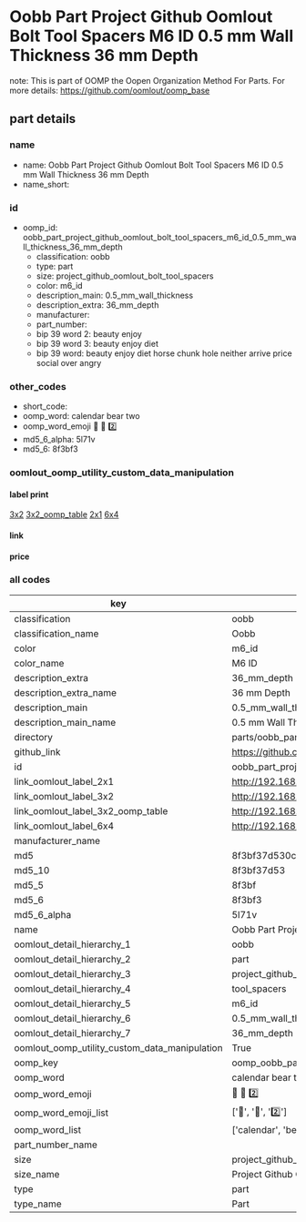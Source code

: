 # Oobb Part Project Github Oomlout Bolt Tool Spacers M6 ID 0.5 mm Wall Thickness 36 mm Depth  

note: This is part of OOMP the Oopen Organization Method For Parts. For more details: https://github.com/oomlout/oomp_base

##  part details
  







### name
* name: Oobb Part Project Github Oomlout Bolt Tool Spacers M6 ID 0.5 mm Wall Thickness 36 mm Depth
* name_short: 
### id
* oomp_id: oobb_part_project_github_oomlout_bolt_tool_spacers_m6_id_0.5_mm_wall_thickness_36_mm_depth
  * classification: oobb
  * type: part
  * size: project_github_oomlout_bolt_tool_spacers
  * color: m6_id
  * description_main: 0.5_mm_wall_thickness
  * description_extra: 36_mm_depth
  * manufacturer: 
  * part_number: 
  * bip 39 word 2: beauty enjoy
  * bip 39 word 3: beauty enjoy diet
  * bip 39 word: beauty enjoy diet horse chunk hole neither arrive price social over angry

### other_codes
* short_code: 
* oomp_word: calendar bear two
* oomp_word_emoji :calendar: :bear: :two:
* md5_6_alpha: 5l71v
* md5_6: 8f3bf3






### oomlout_oomp_utility_custom_data_manipulation
#### label print
[3x2](http://192.168.1.245:1112/?label=oomp%205l71v)
[3x2_oomp_table](http://192.168.1.108:1112/?label=oomp%205l71v)
[2x1](http://192.168.1.242:1112/?label=oomp%205l71v)
[6x4](http://192.168.1.55:1112/?label=oomp%205l71v)    

#### link

                              

#### price







### all codes 
| key | value |  
| --- | --- |  
| classification | oobb |  
| classification_name | Oobb |  
| color | m6_id |  
| color_name | M6 ID |  
| description_extra | 36_mm_depth |  
| description_extra_name | 36 mm Depth |  
| description_main | 0.5_mm_wall_thickness |  
| description_main_name | 0.5 mm Wall Thickness |  
| directory | parts/oobb_part_project_github_oomlout_bolt_tool_spacers_m6_id_0.5_mm_wall_thickness_36_mm_depth |  
| github_link | https://github.com/oomlout/oomlout_oomp_part_src/tree/main/parts/oobb_part_project_github_oomlout_bolt_tool_spacers_m6_id_0.5_mm_wall_thickness_36_mm_depth |  
| id | oobb_part_project_github_oomlout_bolt_tool_spacers_m6_id_0.5_mm_wall_thickness_36_mm_depth |  
| link_oomlout_label_2x1 | http://192.168.1.242:1112/?label=oomp%205l71v |  
| link_oomlout_label_3x2 | http://192.168.1.245:1112/?label=oomp%205l71v |  
| link_oomlout_label_3x2_oomp_table | http://192.168.1.108:1112/?label=oomp%205l71v |  
| link_oomlout_label_6x4 | http://192.168.1.55:1112/?label=oomp%205l71v |  
| manufacturer_name |  |  
| md5 | 8f3bf37d530c9285b29456dc7b52a89d |  
| md5_10 | 8f3bf37d53 |  
| md5_5 | 8f3bf |  
| md5_6 | 8f3bf3 |  
| md5_6_alpha | 5l71v |  
| name | Oobb Part Project Github Oomlout Bolt Tool Spacers M6 ID 0.5 mm Wall Thickness 36 mm Depth |  
| oomlout_detail_hierarchy_1 | oobb |  
| oomlout_detail_hierarchy_2 | part |  
| oomlout_detail_hierarchy_3 | project_github_bolt |  
| oomlout_detail_hierarchy_4 | tool_spacers |  
| oomlout_detail_hierarchy_5 | m6_id |  
| oomlout_detail_hierarchy_6 | 0.5_mm_wall_thickness |  
| oomlout_detail_hierarchy_7 | 36_mm_depth |  
| oomlout_oomp_utility_custom_data_manipulation | True |  
| oomp_key | oomp_oobb_part_project_github_oomlout_bolt_tool_spacers_m6_id_0.5_mm_wall_thickness_36_mm_depth |  
| oomp_word | calendar bear two |  
| oomp_word_emoji | :calendar: :bear: :two: |  
| oomp_word_emoji_list | [':calendar:', ':bear:', ':two:'] |  
| oomp_word_list | ['calendar', 'bear', 'two'] |  
| part_number_name |  |  
| size | project_github_oomlout_bolt_tool_spacers |  
| size_name | Project Github Oomlout Bolt Tool Spacers |  
| type | part |  
| type_name | Part |  
